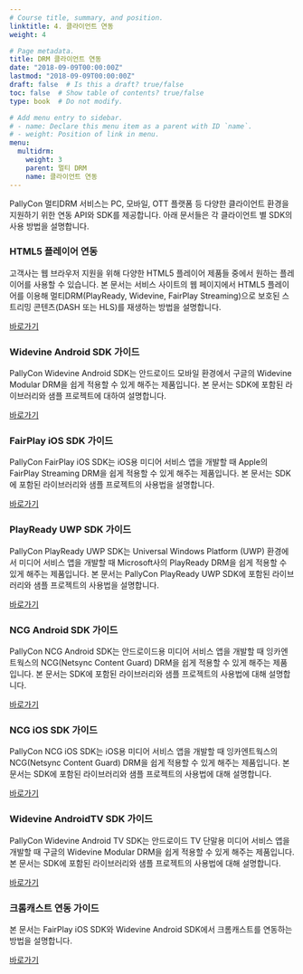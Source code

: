 ```yaml
---
# Course title, summary, and position.
linktitle: 4. 클라이언트 연동
weight: 4

# Page metadata.
title: DRM 클라이언트 연동
date: "2018-09-09T00:00:00Z"
lastmod: "2018-09-09T00:00:00Z"
draft: false  # Is this a draft? true/false
toc: false  # Show table of contents? true/false
type: book  # Do not modify.

# Add menu entry to sidebar.
# - name: Declare this menu item as a parent with ID `name`.
# - weight: Position of link in menu.
menu:
  multidrm:
    weight: 3
    parent: 멀티 DRM
    name: 클라이언트 연동
---
```


PallyCon 멀티DRM 서비스는 PC, 모바일, OTT 플랫폼 등 다양한 클라이언트 환경을 지원하기 위한 연동 API와 SDK를 제공합니다. 아래 문서들은 각 클라이언트 별 SDK의 사용 방법을 설명합니다.

<div class="row">
  <div class="col-sm-6">
    <div class="card">
      <div class="card-body">
        <h3 class="card-title">HTML5 플레이어 연동</h3>
        <p class="card-text">고객사는 웹 브라우저 지원을 위해 다양한 HTML5 플레이어 제품들 중에서 원하는 플레이어를 사용할 수 있습니다. 본 문서는 서비스 사이트의 웹 페이지에서 HTML5 플레이어를 이용해 멀티DRM(PlayReady, Widevine, FairPlay Streaming)으로 보호된 스트리밍 콘텐츠(DASH 또는 HLS)를 재생하는 방법을 설명합니다.</p>
        <a href="./html5-player/" class="btn btn-primary">바로가기</a>
      </div>
    </div>
  </div>
  <div class="col-sm-6">    
    <div class="card">
      <div class="card-body">
        <h3 class="card-title">Widevine Android SDK 가이드</h3>
        <p class="card-text">PallyCon Widevine Android SDK는 안드로이드 모바일 환경에서 구글의 Widevine Modular DRM을 쉽게 적용할 수 있게 해주는 제품입니다. 본 문서는 SDK에 포함된 라이브러리와 샘플 프로젝트에 대하여 설명합니다.</p>
        <a href="./widevine-android/" class="btn btn-primary">바로가기</a>
      </div>
    </div>
  </div>
  <div class="col-sm-6">  
    <div class="card">
      <div class="card-body">
        <h3 class="card-title">FairPlay iOS SDK 가이드</h3>
        <p class="card-text">PallyCon FairPlay iOS SDK는 iOS용 미디어 서비스 앱을 개발할 때 Apple의 FairPlay Streaming DRM을 쉽게 적용할 수 있게 해주는 제품입니다. 본 문서는 SDK에 포함된 라이브러리와 샘플 프로젝트의 사용법을 설명합니다.</p>
        <a href="./fairplay-ios/" class="btn btn-primary">바로가기</a>
      </div>
    </div>
  </div>
  <div class="col-sm-6">  
    <div class="card">
      <div class="card-body">
        <h3 class="card-title">PlayReady UWP SDK 가이드</h3>
        <p class="card-text">PallyCon PlayReady UWP SDK는 Universal Windows Platform (UWP) 환경에서 미디어 서비스 앱을 개발할 때 Microsoft사의 PlayReady DRM을 쉽게 적용할 수 있게 해주는 제품입니다. 본 문서는 PallyCon PlayReady UWP SDK에 포함된 라이브러리와 샘플 프로젝트의 사용법을 설명합니다.</p>
        <a href="./playready-uwp/" class="btn btn-primary">바로가기</a>
      </div>
    </div>
  </div>
  <div class="col-sm-6">  
    <div class="card">
      <div class="card-body">
        <h3 class="card-title">NCG Android SDK 가이드</h3>
        <p class="card-text">PallyCon NCG Android SDK는 안드로이드용 미디어 서비스 앱을 개발할 때 잉카엔트웍스의 NCG(Netsync Content Guard) DRM을 쉽게 적용할 수 있게 해주는 제품입니다. 본 문서는 SDK에 포함된 라이브러리와 샘플 프로젝트의 사용법에 대해 설명합니다.</p>
        <a href="./ncg-android/" class="btn btn-primary">바로가기</a>
      </div>
    </div>
  </div>
  <div class="col-sm-6">  
    <div class="card">
      <div class="card-body">
        <h3 class="card-title">NCG iOS SDK 가이드</h3>
        <p class="card-text">PallyCon NCG iOS SDK는 iOS용 미디어 서비스 앱을 개발할 때 잉카엔트웍스의 NCG(Netsync Content Guard) DRM을 쉽게 적용할 수 있게 해주는 제품입니다. 본 문서는 SDK에 포함된 라이브러리와 샘플 프로젝트의 사용법에 대해 설명합니다.</p>
        <a href="./ncg-ios/" class="btn btn-primary">바로가기</a>
      </div>
    </div>
  </div>
  <div class="col-sm-6">  
    <div class="card">
      <div class="card-body">
        <h3 class="card-title">Widevine AndroidTV SDK 가이드</h3>
        <p class="card-text">PallyCon Widevine Android TV SDK는 안드로이드 TV 단말용 미디어 서비스 앱을 개발할 때 구글의 Widevine Modular DRM을 쉽게 적용할 수 있게 해주는 제품입니다. 본 문서는 SDK에 포함된 라이브러리와 샘플 프로젝트의 사용법에 대해 설명합니다.</p>
        <a href="./widevine-androidtv/" class="btn btn-primary">바로가기</a>
      </div>
    </div>
  </div>
  <div class="col-sm-6">  
    <div class="card">
      <div class="card-body">
        <h3 class="card-title">크롬캐스트 연동 가이드</h3>
        <p class="card-text">본 문서는 FairPlay iOS SDK와 Widevine Android SDK에서 크롬캐스트를 연동하는 방법을 설명합니다.</p>
        <a href="./chromecast-integration/" class="btn btn-primary">바로가기</a>
      </div>
    </div>
  </div>        
</div>
